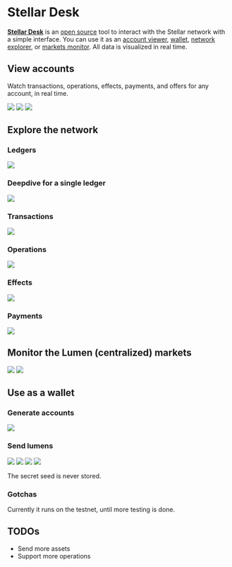 # Stellar Desk

[**Stellar Desk**](http://stellardesk.org) is an [open source](https://github.com/etale-cohomology/stellardesk) tool to interact with the Stellar network with a simple interface.
You can use it as an [account viewer](http://stellardesk.org/accounts.html), [wallet](http://stellardesk.org/wallet.html), [network explorer](http://stellardesk.org/ledgers.html), or [markets monitor](http://stellardesk.org/markets.html).
All data is visualized in real time.


## View accounts

Watch transactions, operations, effects, payments, and offers for any account, in real time.

![](https://github.com/etale-cohomology/stellardesk/blob/gh-pages/screenshots/00.png)
![](https://github.com/etale-cohomology/stellardesk/blob/gh-pages/screenshots/01.png)
![](https://github.com/etale-cohomology/stellardesk/blob/gh-pages/screenshots/02.png)


## Explore the network

### Ledgers

![](https://github.com/etale-cohomology/stellardesk/blob/gh-pages/screenshots/03.png)

### Deepdive for a single ledger

![](https://github.com/etale-cohomology/stellardesk/blob/gh-pages/screenshots/04.png)

### Transactions

![](https://github.com/etale-cohomology/stellardesk/blob/gh-pages/screenshots/05.png)

### Operations

![](https://github.com/etale-cohomology/stellardesk/blob/gh-pages/screenshots/06.png)

### Effects

![](https://github.com/etale-cohomology/stellardesk/blob/gh-pages/screenshots/07.png)

### Payments

![](https://github.com/etale-cohomology/stellardesk/blob/gh-pages/screenshots/08.png)


## Monitor the Lumen (centralized) markets

![](https://github.com/etale-cohomology/stellardesk/blob/gh-pages/screenshots/09.png)
![](https://github.com/etale-cohomology/stellardesk/blob/gh-pages/screenshots/0a.png)


## Use as a wallet

### Generate accounts

![](https://github.com/etale-cohomology/stellardesk/blob/gh-pages/screenshots/0b.png)

### Send lumens

![](https://github.com/etale-cohomology/stellardesk/blob/gh-pages/screenshots/0c.png)
![](https://github.com/etale-cohomology/stellardesk/blob/gh-pages/screenshots/0d.png)
![](https://github.com/etale-cohomology/stellardesk/blob/gh-pages/screenshots/0e.png)
![](https://github.com/etale-cohomology/stellardesk/blob/gh-pages/screenshots/0f.png)

The secret seed is never stored.


### Gotchas

Currently it runs on the testnet, until more testing is done.


## TODOs

- Send more assets
- Support more operations

